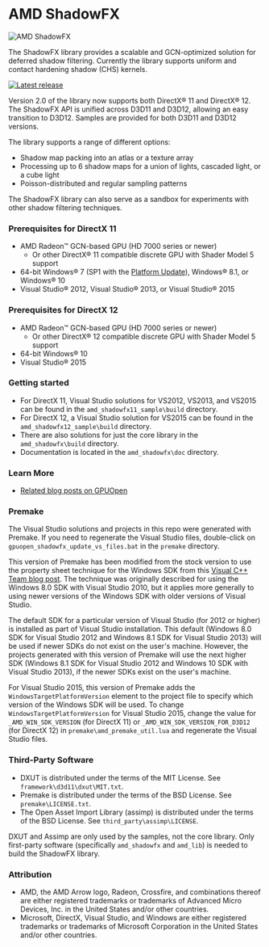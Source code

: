 # AMD ShadowFX

![AMD ShadowFX](http://gpuopen-effects.github.io/media/effects/shadowfx_thumbnail.png)

The ShadowFX library provides a scalable and GCN-optimized solution for deferred shadow filtering. Currently the library supports uniform and contact hardening shadow (CHS) kernels.

<div>
  <a href="https://github.com/GPUOpen-Effects/ShadowFX/releases/latest/"><img src="http://gpuopen-effects.github.io/media/latest-release-button.svg" alt="Latest release" title="Latest release"></a>
</div>

Version 2.0 of the library now supports both DirectX&reg; 11 and DirectX&reg; 12. The ShadowFX API is unified across D3D11 and D3D12, allowing an easy transition to D3D12. Samples are provided for both D3D11 and D3D12 versions.

The library supports a range of different options:
* Shadow map packing into an atlas or a texture array
* Processing up to 6 shadow maps for a union of lights, cascaded light, or a cube light
* Poisson-distributed and regular sampling patterns

The ShadowFX library can also serve as a sandbox for experiments with other shadow filtering techniques.

### Prerequisites for DirectX 11
* AMD Radeon&trade; GCN-based GPU (HD 7000 series or newer)
  * Or other DirectX&reg; 11 compatible discrete GPU with Shader Model 5 support 
* 64-bit Windows&reg; 7 (SP1 with the [Platform Update](https://msdn.microsoft.com/en-us/library/windows/desktop/jj863687.aspx)), Windows&reg; 8.1, or Windows&reg; 10
* Visual Studio&reg; 2012, Visual Studio&reg; 2013, or Visual Studio&reg; 2015

### Prerequisites for DirectX 12
* AMD Radeon&trade; GCN-based GPU (HD 7000 series or newer)
  * Or other DirectX&reg; 12 compatible discrete GPU with Shader Model 5 support 
* 64-bit Windows&reg; 10
* Visual Studio&reg; 2015

### Getting started
* For DirectX 11, Visual Studio solutions for VS2012, VS2013, and VS2015 can be found in the `amd_shadowfx11_sample\build` directory.
* For DirectX 12, a Visual Studio solution for VS2015 can be found in the `amd_shadowfx12_sample\build` directory.
* There are also solutions for just the core library in the `amd_shadowfx\build` directory.
* Documentation is located in the `amd_shadowfx\doc` directory.

### Learn More
* [Related blog posts on GPUOpen](http://gpuopen.com/tag/shadowfx/)

### Premake
The Visual Studio solutions and projects in this repo were generated with Premake. If you need to regenerate the Visual Studio files, double-click on `gpuopen_shadowfx_update_vs_files.bat` in the `premake` directory.

This version of Premake has been modified from the stock version to use the property sheet technique for the Windows SDK from this [Visual C++ Team blog post](http://blogs.msdn.com/b/vcblog/archive/2012/11/23/using-the-windows-8-sdk-with-visual-studio-2010-configuring-multiple-projects.aspx). The technique was originally described for using the Windows 8.0 SDK with Visual Studio 2010, but it applies more generally to using newer versions of the Windows SDK with older versions of Visual Studio.

The default SDK for a particular version of Visual Studio (for 2012 or higher) is installed as part of Visual Studio installation. This default (Windows 8.0 SDK for Visual Studio 2012 and Windows 8.1 SDK for Visual Studio 2013) will be used if newer SDKs do not exist on the user's machine. However, the projects generated with this version of Premake will use the next higher SDK (Windows 8.1 SDK for Visual Studio 2012 and Windows 10 SDK with Visual Studio 2013), if the newer SDKs exist on the user's machine.

For Visual Studio 2015, this version of Premake adds the `WindowsTargetPlatformVersion` element to the project file to specify which version of the Windows SDK will be used. To change `WindowsTargetPlatformVersion` for Visual Studio 2015, change the value for `_AMD_WIN_SDK_VERSION` (for DirectX 11) or `_AMD_WIN_SDK_VERSION_FOR_D3D12` (for DirectX 12) in `premake\amd_premake_util.lua` and regenerate the Visual Studio files.

### Third-Party Software
* DXUT is distributed under the terms of the MIT License. See `framework\d3d11\dxut\MIT.txt`.
* Premake is distributed under the terms of the BSD License. See `premake\LICENSE.txt`.
* The Open Asset Import Library (assimp) is distributed under the terms of the BSD License. See `third_party\assimp\LICENSE`.

DXUT and Assimp are only used by the samples, not the core library. Only first-party software (specifically `amd_shadowfx` and `amd_lib`) is needed to build the ShadowFX library.

### Attribution
* AMD, the AMD Arrow logo, Radeon, Crossfire, and combinations thereof are either registered trademarks or trademarks of Advanced Micro Devices, Inc. in the United States and/or other countries.
* Microsoft, DirectX, Visual Studio, and Windows are either registered trademarks or trademarks of Microsoft Corporation in the United States and/or other countries.
